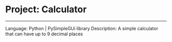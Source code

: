 # Project: Calculator
---
Language: Python | PySimpleGUi library
Description: A simple calculator that can have up to 9 decimal places
